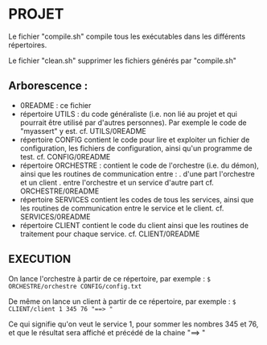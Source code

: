 # PROJET

Le fichier "compile.sh" compile tous les exécutables dans les différents répertoires.

Le fichier "clean.sh" supprimer les fichiers générés par "compile.sh"

## Arborescence  :
- 0README : ce fichier
- répertoire UTILS : du code généraliste (i.e. non lié au projet et qui
        pourrait être utilisé par d'autres personnes).
	Par exemple le code de "myassert" y est.
	cf. UTILS/0README
- répertoire CONFIG  contient le code pour lire et exploiter un fichier
        de configuration, les fichiers de configuration, ainsi
	qu'un programme de test.
	cf. CONFIG/0README
- répertoire ORCHESTRE : contient le code de l'orchestre (i.e. du démon),
        ainsi que les routines de communication entre :
	  . d'une part l'orchestre et un client
	  . entre l'orchestre et un service d'autre part
	cf. ORCHESTRE/0README
- répertoire SERVICES contient les codes de tous les services, ainsi
        que les routines de communication entre le service et le client.
	cf. SERVICES/0README
- répertoire CLIENT contient le code du client ainsi que les routines
        de traitement pour chaque service.
	cf. CLIENT/0README

## EXECUTION

On lance l'orchestre à partir de ce répertoire, par exemple :
`$ ORCHESTRE/orchestre CONFIG/config.txt`

De même on lance un client à partir de ce répertoire, par exemple :
`$ CLIENT/client 1 345 76 "==> "`

Ce qui signifie qu'on veut le service 1, pour sommer les nombres 345
et 76, et que le résultat sera affiché et précédé de la chaine "==> "
